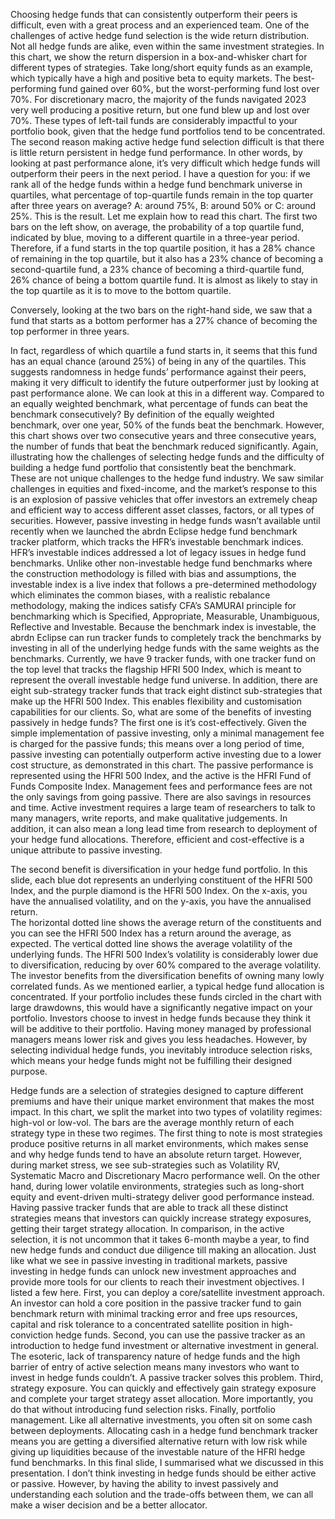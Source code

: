 Choosing hedge funds that can consistently outperform their peers is difficult, even with a great process and an experienced team. One of the challenges of active hedge fund selection is the wide return distribution. Not all hedge funds are alike, even within the same investment strategies. In this chart, we show the return dispersion in a box-and-whisker chart for different types of strategies. Take long/short equity funds as an example, which typically have a high and positive beta to equity markets. The best-performing fund gained over 60%, but the worst-performing fund lost over 70%. For discretionary macro, the majority of the funds navigated 2023 very well producing a positive return, but one fund blew up and lost over 70%. These types of left-tail funds are considerably impactful to your portfolio book, given that the hedge fund portfolios tend to be concentrated.
The second reason making active hedge fund selection difficult is that there is little return persistent in hedge fund performance. In other words, by looking at past performance alone, it’s very difficult which hedge funds will outperform their peers in the next period. 
I have a question for you: if we rank all of the hedge funds within a hedge fund benchmark universe in quartiles, what percentage of top-quartile funds remain in the top quarter after three years on average?
A: around 75%, B: around 50% or C: around 25%. 
This is the result. Let me explain how to read this chart.
The first two bars on the left show, on average, the probability of a top quartile fund, indicated by blue, moving to a different quartile in a three-year period. Therefore, if a fund starts in the top quartile position, it has a 28% chance of remaining in the top quartile, but it also has a 23% chance of becoming a second-quartile fund, a 23% chance of becoming a third-quartile fund, 26% chance of being a bottom quartile fund. It is almost as likely to stay in the top quartile as it is to move to the bottom quartile. 

Conversely, looking at the two bars on the right-hand side, we saw that a fund that starts as a bottom performer has a 27% chance of becoming the top performer in three years.

In fact, regardless of which quartile a fund starts in, it seems that this fund has an equal chance (around 25%) of being in any of the quartiles. This suggests randomness in hedge funds’ performance against their peers, making it very difficult to identify the future outperformer just by looking at past performance alone.
We can look at this in a different way. Compared to an equally weighted benchmark, what percentage of funds can beat the benchmark consecutively? By definition of the equally weighted benchmark, over one year, 50% of the funds beat the benchmark. However, this chart shows over two consecutive years and three consecutive years, the number of funds that beat the benchmark reduced significantly. Again, illustrating how the challenges of selecting hedge funds and the difficulty of building a hedge fund portfolio that consistently beat the benchmark.  
These are not unique challenges to the hedge fund industry. We saw similar challenges in equities and fixed-income, and the market’s response to this is an explosion of passive vehicles that offer investors an extremely cheap and efficient way to access different asset classes, factors, or all types of securities.
However, passive investing in hedge funds wasn’t available until recently when we launched the abrdn Eclipse hedge fund benchmark tracker platform, which tracks the HFR’s investable benchmark indices.
HFR’s investable indices addressed a lot of legacy issues in hedge fund benchmarks. Unlike other non-investable hedge fund benchmarks where the construction methodology is filled with bias and assumptions, the investable index is a live index that follows a pre-determined methodology which eliminates the common biases, with a realistic rebalance methodology, making the indices satisfy CFA’s SAMURAI principle for benchmarking which is Specified, Appropriate, Measurable, Unambiguous, Reflective and Investable. Because the benchmark index is investable, the abrdn Eclipse can run tracker funds to completely track the benchmarks by investing in all of the underlying hedge funds with the same weights as the benchmarks.
Currently, we have 9 tracker funds, with one tracker fund on the top level that tracks the flagship HFRI 500 Index, which is meant to represent the overall investable hedge fund universe. In addition, there are eight sub-strategy tracker funds that track eight distinct sub-strategies that make up the HFRI 500 Index. This enables flexibility and customisation capabilities for our clients.
So, what are some of the benefits of investing passively in hedge funds?
The first one is it’s cost-effectively. Given the simple implementation of passive investing, only a minimal management fee is charged for the passive funds; this means over a long period of time, passive investing can potentially outperform active investing due to a lower cost structure, as demonstrated in this chart. The passive performance is represented using the HFRI 500 Index, and the active is the HFRI Fund of Funds Composite Index.
Management fees and performance fees are not the only savings from going passive. There are also savings in resources and time. Active investment requires a large team of researchers to talk to many managers, write reports, and make qualitative judgements. In addition, it can also mean a long lead time from research to deployment of your hedge fund allocations. Therefore, efficient and cost-effective is a unique attribute to passive investing.

The second benefit is diversification in your hedge fund portfolio. In this slide, each blue dot represents an underlying constituent of the HFRI 500 Index, and the purple diamond is the HFRI 500 Index. On the x-axis, you have the annualised volatility, and on the y-axis, you have the annualised return.  
The horizontal dotted line shows the average return of the constituents and you can see the HFRI 500 Index has a return around the average, as expected.
The vertical dotted line shows the average volatility of the underlying funds. The HFRI 500 Index’s volatility is considerably lower due to diversification, reducing by over 60% compared to the average volatility. The investor benefits from the diversification benefits of owning many lowly correlated funds. 
As we mentioned earlier, a typical hedge fund allocation is concentrated. If your portfolio includes these funds circled in the chart with large drawdowns, this would have a significantly negative impact on your portfolio.
Investors choose to invest in hedge funds because they think it will be additive to their portfolio. Having money managed by professional managers means lower risk and gives you less headaches. However, by selecting individual hedge funds, you inevitably introduce selection risks, which means your hedge funds might not be fulfilling their designed purpose.

Hedge funds are a selection of strategies designed to capture different premiums and have their unique market environment that makes the most impact. In this chart, we split the market into two types of volatility regimes: high-vol or low-vol. The bars are the average monthly return of each strategy type in these two regimes. The first thing to note is most strategies produce positive returns in all market environments, which makes sense and why hedge funds tend to have an absolute return target.
However, during market stress, we see sub-strategies such as Volatility RV, Systematic Macro and Discretionary Macro performance well. On the other hand, during lower volatile environments, strategies such as long-short equity and event-driven multi-strategy deliver good performance instead. 
Having passive tracker funds that are able to track all these distinct strategies means that investors can quickly increase strategy exposures, getting their target strategy allocation. In comparison, in the active selection, it is not uncommon that it takes 6-month maybe a year, to find new hedge funds and conduct due diligence till making an allocation.
Just like what we see in passive investing in traditional markets, passive investing in hedge funds can unlock new investment approaches and provide more tools for our clients to reach their investment objectives. I listed a few here.
First, you can deploy a core/satellite investment approach. An investor can hold a core position in the passive tracker fund to gain benchmark return with minimal tracking error and free ups resources, capital and risk tolerance to a concentrated satellite position in high-conviction hedge funds.
Second, you can use the passive tracker as an introduction to hedge fund investment or alternative investment in general. The esoteric, lack of transparency nature of hedge funds and the high barrier of entry of active selection means many investors who want to invest in hedge funds couldn’t. A passive tracker solves this problem.
Third, strategy exposure. You can quickly and effectively gain strategy exposure and complete your target strategy asset allocation. More importantly, you do that without introducing fund selection risks.
Finally, portfolio management. Like all alternative investments, you often sit on some cash between deployments. Allocating cash in a hedge fund benchmark tracker means you are getting a diversified alternative return with low risk while giving up liquidities because of the investable nature of the HFRI hedge fund benchmarks.
In this final slide, I summarised what we discussed in this presentation. I don’t think investing in hedge funds should be either active or passive. However, by having the ability to invest passively and understanding each solution and the trade-offs between them, we can all make a wiser decision and be a better allocator.

